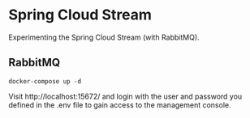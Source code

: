 # Spring Cloud Stream

Experimenting the Spring Cloud Stream (with RabbitMQ).

## RabbitMQ
```
docker-compose up -d
```
Visit http://localhost:15672/ and login with the user and password you defined in the .env file to gain access to the management console.